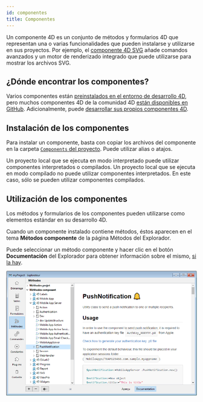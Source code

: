 ```yaml
---
id: componentes
title: Componentes
---
```


Un componente 4D es un conjunto de métodos y formularios 4D que representan una o varias funcionalidades que pueden instalarse y utilizarse en sus proyectos. Por ejemplo, el [componente 4D SVG](https://doc.4d.com/4Dv19R3/4D/19-R3/4D-SVG-Component.100-5681501.en.html) añade comandos avanzados y un motor de renderizado integrado que puede utilizarse para mostrar los archivos SVG.

## ¿Dónde encontrar los componentes?

Varios componentes están [preinstalados en el entorno de desarrollo 4D](Extensions/overview.md), pero muchos componentes 4D de la comunidad 4D [están disponibles en GitHub](https://github.com/search?q=4d-component&type=Repositories). Adicionalmente, puede [desarrollar sus propios componentes 4D](Extensions/develop-components.md).


## Instalación de los componentes

Para instalar un componente, basta con copiar los archivos del componente en la carpeta [`Components` del proyecto](Project/architecture.md). Puede utilizar alias o atajos.

Un proyecto local que se ejecuta en modo interpretado puede utilizar componentes interpretados o compilados. Un proyecto local que se ejecuta en modo compilado no puede utilizar componentes interpretados. En este caso, sólo se pueden utilizar componentes compilados.

## Utilización de los componentes

Los métodos y formularios de los componentes pueden utilizarse como elementos estándar en su desarrollo 4D.

Cuando un componente instalado contiene métodos, éstos aparecen en el tema **Métodos componente** de la página Métodos del Explorador.

Puede seleccionar un método componente y hacer clic en el botón **Documentación** del Explorador para obtener información sobre el mismo, [si la hay](Project/documentation.md).

![alt-text](../assets/en/Project/compDoc.png)
